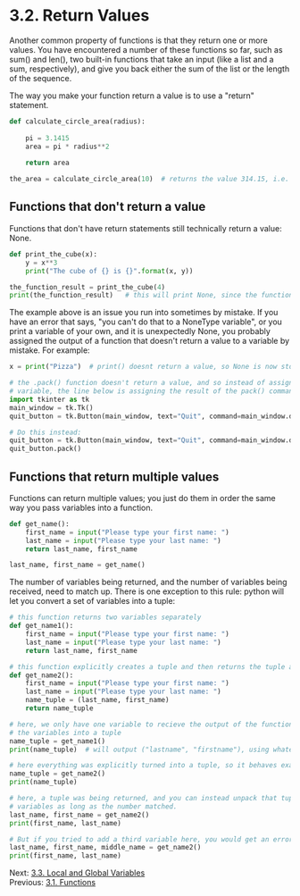 # 3.2. Return Values

Another common property of functions is that they return one or more values. You have encountered a number of these 
functions so far, such as sum() and len(), two built-in functions that take an input (like a list and a sum, 
respectively), and give you back either the sum of the list or the length of the sequence.

The way you make your function return a value is to use a "return" statement.

```python
def calculate_circle_area(radius):
    
    pi = 3.1415
    area = pi * radius**2
    
    return area

the_area = calculate_circle_area(10)  # returns the value 314.15, i.e. 10^2 * 3.1415
```

## Functions that don't return a value

Functions that don't have return statements still technically return a value: None.
```python
def print_the_cube(x):
    y = x**3
    print("The cube of {} is {}".format(x, y))

the_function_result = print_the_cube(4)
print(the_function_result)   # this will print None, since the function doesn't actually return a value
```

The example above is an issue you run into sometimes by mistake. If you have an error that says, "you can't do that
to a NoneType variable", or you print a variable of your own, and it is unexpectedly None, you probably assigned 
the output of a function that doesn't return a value to a variable by mistake. For example:
```python
x = print("Pizza")  # print() doesnt return a value, so None is now stored in x

# the .pack() function doesn't return a value, and so instead of assigning the quit button object to the quit_button
# variable, the line below is assigning the result of the pack() command.
import tkinter as tk
main_window = tk.Tk()
quit_button = tk.Button(main_window, text="Quit", command=main_window.destroy).pack()

# Do this instead:
quit_button = tk.Button(main_window, text="Quit", command=main_window.destroy)
quit_button.pack()
```

## Functions that return multiple values

Functions can return multiple values; you just do them in order the same way you pass variables into a function.

```python
def get_name():
    first_name = input("Please type your first name: ")
    last_name = input("Please type your last name: ")
    return last_name, first_name

last_name, first_name = get_name()
```

The number of variables being returned, and the number of variables being received, need to match up. There is 
one exception to this rule: python will let you convert a set of variables into a tuple:

```python
# this function returns two variables separately
def get_name1():
    first_name = input("Please type your first name: ")
    last_name = input("Please type your last name: ")
    return last_name, first_name

# this function explicitly creates a tuple and then returns the tuple as a single variable
def get_name2():
    first_name = input("Please type your first name: ")
    last_name = input("Please type your last name: ")
    name_tuple = (last_name, first_name)
    return name_tuple

# here, we only have one variable to recieve the output of the function, so python will automatically pack 
# the variables into a tuple
name_tuple = get_name1()
print(name_tuple)  # will output ("lastname", "firstname"), using whatever names you typed

# here everything was explicitly turned into a tuple, so it behaves exactly as you would expect
name_tuple = get_name2()
print(name_tuple)

# here, a tuple was being returned, and you can instead unpack that tuple into separate 
# variables as long as the number matched. 
last_name, first_name = get_name2()
print(first_name, last_name)

# But if you tried to add a third variable here, you would get an error 
last_name, first_name, middle_name = get_name2()
print(first_name, last_name)
```

Next: [3.3. Local and Global Variables](3.3.%20Local%20and%20Global%20Variables.md)<br>
Previous: [3.1. Functions](3.1.%20Passing%20Arguments%20into%20Functions.md)
